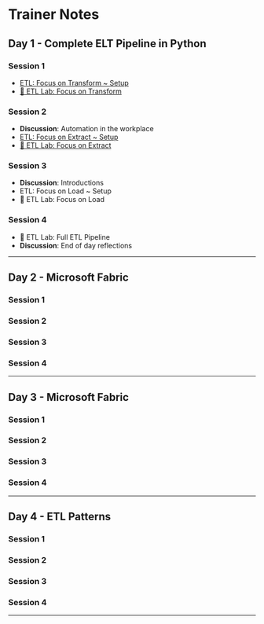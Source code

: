 # Trainer Notes

## Day 1 - Complete ELT Pipeline in Python

### Session 1

- [ETL: Focus on Transform ~ Setup](day1/transform-setup.md)
- [🧪 ETL Lab: Focus on Transform](day1/transform-lab.md)

### Session 2

- **Discussion**: Automation in the workplace
- [ETL: Focus on Extract ~ Setup](day1/extract-setup.md)
- [🧪 ETL Lab: Focus on Extract](day1/extract-lab.md)

### Session 3

- **Discussion**: Introductions
- ETL: Focus on Load ~ Setup
- 🧪 ETL Lab: Focus on Load

### Session 4

- 🧪 ETL Lab: Full ETL Pipeline
- **Discussion**: End of day reflections

---

## Day 2 - Microsoft Fabric

### Session 1


### Session 2


### Session 3


### Session 4


---

## Day 3 - Microsoft Fabric

### Session 1


### Session 2


### Session 3


### Session 4


---

## Day 4 - ETL Patterns

### Session 1


### Session 2


### Session 3


### Session 4


---
